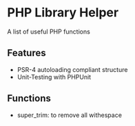 PHP Library Helper
==================

A list of useful PHP functions

Features
--------

* PSR-4 autoloading compliant structure
* Unit-Testing with PHPUnit

Functions
---------

* super_trim: to remove all withespace
